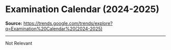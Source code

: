 # Examination Calendar (2024-2025)

**Source:** https://trends.google.com/trends/explore?q=Examination%20Calendar%20(2024-2025)

---

Not Relevant
